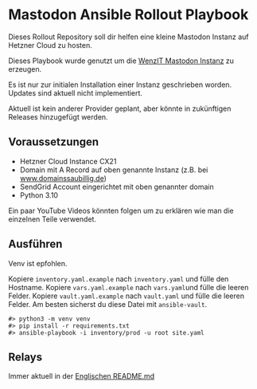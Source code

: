 Mastodon Ansible Rollout Playbook
=================================

Dieses Rollout Repository soll dir helfen eine kleine Mastodon Instanz auf Hetzner Cloud zu hosten.

Dieses Playbook wurde genutzt um die [WenzIT Mastodon Instanz](https://mastodon.wenzit.de) zu erzeugen.

Es ist nur zur initialen Installation einer Instanz geschrieben worden. Updates sind aktuell nicht implementiert.

Aktuell ist kein anderer Provider geplant, aber könnte in zukünftigen Releases hinzugefügt werden.

Voraussetzungen
---------------
- Hetzner Cloud Instance CX21
- Domain mit A Record auf oben genannte Instanz (z.B. bei www.domainssaubillig.de)
- SendGrid Account eingerichtet mit oben genannter domain
- Python 3.10

Ein paar YouTube Videos könnten folgen um zu erklären wie man die einzelnen Teile verwendet.

Ausführen
---------
Venv ist epfohlen.

Kopiere `inventory.yaml.example` nach `inventory.yaml` und fülle den Hostname.
Kopiere `vars.yaml.example` nach `vars.yaml`und fülle die leeren Felder.
Kopiere `vault.yaml.example` nach `vault.yaml` und fülle die leeren Felder. Am besten sicherst du diese Datei mit `ansible-vault`.

```shell
#> python3 -m venv venv
#> pip install -r requirements.txt
#> ansible-playbook -i inventory/prod -u root site.yaml
```

Relays
------
Immer aktuell in der [Englischen README.md](README.md)